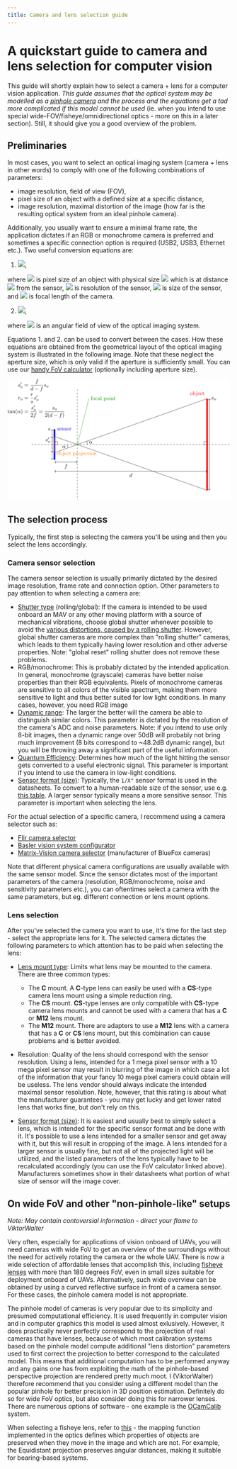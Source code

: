 ```yaml
---
title: Camera and lens selection guide
---
```


# A quickstart guide to camera and lens selection for computer vision

This guide will shortly explain how to select a camera + lens for a computer vision application.
*This guide assumes that the optical system may be modelled as a [pinhole camera](https://en.wikipedia.org/wiki/Pinhole_camera_model) and the process and the equations get a tad more complicated if this model cannot be used* (ie. when you intend to use special wide-FOV/fisheye/omnidirectional optics - more on this in a later section).
Still, it should give you a good overview of the problem.

## Preliminaries

In most cases, you want to select an optical imaging system (camera + lens in other words) to comply with one of the following combinations of parameters:

 * image resolution, field of view (FOV),
 * pixel size of an object with a defined size at a specific distance,
 * image resolution, maximal distortion of the image (how far is the resulting optical system from an ideal pinhole camera).

Additionally, you usually want to ensure a minimal frame rate, the application dictates if an RGB or monochrome camera is preferred and sometimes a specific connection option is required (USB2, USB3, Ethernet etc.).
Two useful conversion equations are:

 1. <img src="https://render.githubusercontent.com/render/math?math=r_o=\frac{rs_of}{s(d-f)}"></img>,

where <img src="https://render.githubusercontent.com/render/math?math=r_o"></img> is pixel size of an object with physical size <img src="https://render.githubusercontent.com/render/math?math=s_o"></img> which is at distance <img src="https://render.githubusercontent.com/render/math?math=d"></img> from the sensor, <img src="https://render.githubusercontent.com/render/math?math=r"></img> is resolution of the sensor, <img src="https://render.githubusercontent.com/render/math?math=s"></img> is size of the sensor, and <img src="https://render.githubusercontent.com/render/math?math=f"></img> is focal length of the camera.

 2. <img src="https://render.githubusercontent.com/render/math?math=FOV=2\mathrm{atan}\left(\frac{s}{2f}\right)"></img>,

where <img src="https://render.githubusercontent.com/render/math?math=FOV"></img> is an angular field of view of the optical imaging system.

Equations 1. and 2. can be used to convert between the cases.
How these equations are obtained from the geometrical layout of the optical imaging system is illustrated in the following image.
Note that these neglect the aperture size, which is only valid if the aperture is sufficiently small.
You can use our [handy FoV calculator](https://docs.google.com/spreadsheets/d/1WR1ZzsEZVQ7q5Rsaxh-sDTdsqkY4QiFbyPYb-ywzcOM/edit?usp=sharing) (optionally including aperture size).

![Illustration of the optical imaging system geometry](fig/lens_selection1.svg)

## The selection process

Typically, the first step is selecting the camera you'll be using and then you select the lens accordingly.

### Camera sensor selection

The camera sensor selection is usually primarily dictated by the desired image resolution, frame rate and connection option.
Other parameters to pay attention to when selecting a camera are:

 * [Shutter type](https://www.flir.com/support-center/iis/machine-vision/knowledge-base/key-differences-between-rolling-shutter-and-frame-global-shutter/) (rolling/global):
   If the camera is intended to be used onboard an MAV or any other moving platform with a source of mechanical vibrations, choose global shutter whenever possible to avoid the [various distortions, caused by a rolling shutter](https://en.wikipedia.org/wiki/Rolling_shutter).
   However, global shutter cameras are more complex than "rolling shutter" cameras, which leads to them typically having lower resolution and other adverse properties.
   Note: "global reset" rolling shutter does not remove these problems.
 * RGB/monochrome:
   This is probably dictated by the intended application.
   In general, monochrome (grayscale) cameras have better noise properties than their RGB equivalents.
   Pixels of monochrome cameras are sensitive to all colors of the visible spectrum, making them more sensitive to light and thus better suited for low light conditions.
   In many cases, however, you need RGB image
 * [Dynamic range](https://en.wikipedia.org/wiki/Dynamic_range):
   The larger the better will the camera be able to distinguish similar colors.
   This parameter is dictated by the resolution of the camera's ADC and noise parameters.
   Note: if you intend to use only 8-bit images, then a dynamic range over 50dB will probably not bring much improvement (8 bits correspond to ~48.2dB dynamic range), but you will be throwing away a significant part of the useful information.
 * [Quantum Efficiency](https://www.flir.com/discover/iis/machine-vision/how-to-evaluate-camera-sensitivity/):
   Determines how much of the light hitting the sensor gets converted to a useful electronic signal.
   This parameter is important if you intend to use the camera in low-light conditions.
 * [Sensor format (size)](https://en.wikipedia.org/wiki/Image_sensor_format):
   Typically, the `1/X"` sensor format is used in the datasheets.
   To convert to a human-readable size of the sensor, use e.g. [this table](https://en.wikipedia.org/wiki/Image_sensor_format#Table_of_sensor_formats_and_sizes).
   A larger sensor typically means a more sensitive sensor.
   This parameter is important when selecting the lens.

For the actual selection of a specific camera, I recommend using a camera selector such as:

 * [Flir camera selector](https://www.flir.com/browse/industrial/machine-vision-cameras/modelselector/)
 * [Basler vision system configurator](https://www.baslerweb.com/en/products/tools/vision-system-configurator/#/selection/camera)
 * [Matrix-Vision camera selector](https://www.matrix-vision.com/camera-selector.html) (manufacturer of BlueFox cameras)

Note that different physical camera configurations are usually available with the same sensor model.
Since the sensor dictates most of the important parameters of the camera (resolution, RGB/monochrome, noise and sensitivity parameters etc.), you can oftentimes select a camera with the same parameters, but eg. different connection or lens mount options.

### Lens selection

After you've selected the camera you want to use, it's time for the last step - select the appropriate lens for it.
The selected camera dictates the following parameters to which attention has to be paid when selecting the lens:

 * [Lens mount type](https://www.flir.com/support-center/iis/machine-vision/application-note/selecting-a-lens-for-your-camera/):
   Limits what lens may be mounted to the camera.
   There are three common types:

    * The **C** mount. A **C**-type lens can easily be used with a **CS**-type camera lens mount using a simple reduction ring.
    * The **CS** mount. **CS**-type lenses are only compatible with **CS**-type camera lens mounts and cannot be used with a camera that has a **C** or **M12** lens mount.
    * The **M12** mount. There are adapters to use a **M12** lens with a camera that has a **C** or **CS** lens mount, but this combination can cause problems and is better avoided.
 * Resolution:
   Quality of the lens should correspond with the sensor resolution.
   Using a lens, intended for a 1 mega pixel sensor with a 10 mega pixel sensor may result in blurring of the image in which case a lot of the information that your fancy 10 mega pixel camera could obtain will be useless.
   The lens vendor should always indicate the intended maximal sensor resolution.
   Note, however, that this rating is about what the manufacturer guarantees - you may get lucky and get lower rated lens that works fine, but don't rely on this.
 * [Sensor format (size)](https://en.wikipedia.org/wiki/Image_sensor_format):
   It is easiest and usually best to simply select a lens, which is intended for the specific sensor format and be done with it.
   It's possible to use a lens intended for a smaller sensor and get away with it, but this will result in cropping of the image.
   A lens intended for a larger sensor is usually fine, but not all of the projected light will be utilized, and the listed parameters of the lens typically have to be recalculated accordingly (you can use the FoV calculator linked above).
   Manufacturers sometimes show in their datasheets what portion of what size of sensor will the image cover.

## On wide FoV and other "non-pinhole-like" setups

*Note: May contain contoversial information - direct your flame to ViktorWalter*

Very often, especially for applications of vision onboard of UAVs, you will need cameras with wide FoV to get an overview of the surroundings without the need for actively rotating the camera or the whole UAV.
There is now a wide selection of affordable lenses that accomplish this, including [fisheye lenses](https://en.wikipedia.org/wiki/Fisheye_lens) with more than 180 degrees FoV, even in small sizes suitable for deployment onboard of UAVs.
Alternatively, such wide overview can be obtained by using a curved reflective surface in front of a camera sensor.
For these cases, the pinhole camera model is not appropriate.

The pinhole model of cameras is very popular due to its simplicity and presumed computational efficiency.
It is used frequently in computer vision and in computer graphics this model is used almost exlusively.
However, it does practically never perfectly correspond to the projection of real cameras that have lenses, because of which most calibration systems based on the pinhole model compute additional "lens distortion" parameters used to first correct the projection to better correspond to the calculated model.
This means that additional computation has to be performed anyway and any gains one has from exploiting the math of the pinhole-based perspective projection are rendered pretty much moot.
I (ViktorWalter) therefore recommend that you consider using a different model than the popular pinhole for better precision in 3D position estimation.
Definitely do so for wide FoV optics, but also consider doing this for narrower lenses.
There are numerous options of software - one example is the [OCamCalib](https://sites.google.com/site/scarabotix/ocamcalib-toolbox) system.

When selecting a fisheye lens, refer to [this](https://en.wikipedia.org/wiki/Fisheye_lens#Mapping_function) - the mapping function implemented in the optics defines which properties of objects are preserved when they move in the image and which are not. For example, the Equidistant projection preserves angular distances, making it suitable for bearing-based systems.
